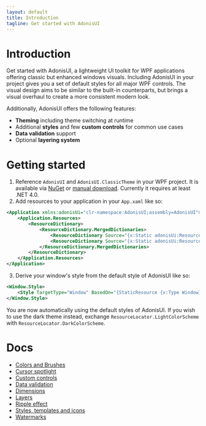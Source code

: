 ```yaml
---
layout: default
title: Introduction
tagline: Get started with AdonisUI
---
```


# Introduction

Get started with AdonisUI, a lightweight UI toolkit for WPF applications offering classic but enhanced windows visuals. Including AdonisUI in your project gives you a set of default styles for all major WPF controls. The visual design aims to be similar to the built-in counterparts, but brings a visual overhaul to create a more consistent modern look.

Additionally, AdonisUI offers the following features:

- **Theming** including theme switching at runtime
- Additional **styles** and few **custom controls** for common use cases
- **Data validation** support
- Optional **layering system**

# Getting started

1. Reference `AdonisUI` and `AdonisUI.ClassicTheme` in your WPF project. It is available via [NuGet](https://www.nuget.org/packages/AdonisUI.ClassicTheme/) or [manual download](https://github.com/benruehl/adonis-ui/releases). Currently it requires at least .NET 4.0.
2. Add resources to your application in your `App.xaml` like so:

```xml
<Application xmlns:adonisUi="clr-namespace:AdonisUI;assembly=AdonisUI">
    <Application.Resources>
        <ResourceDictionary>
            <ResourceDictionary.MergedDictionaries>
                <ResourceDictionary Source="{x:Static adonisUi:ResourceLocator.LightColorScheme}"/>
                <ResourceDictionary Source="{x:Static adonisUi:ResourceLocator.ClassicTheme}"/>
            </ResourceDictionary.MergedDictionaries>
        </ResourceDictionary>
    </Application.Resources>
</Application>
```

3. Derive your window's style from the default style of AdonisUI like so:

```xml
<Window.Style>
    <Style TargetType="Window" BasedOn="{StaticResource {x:Type Window}}"/>
</Window.Style>
```

You are now automatically using the default styles of AdonisUI. If you wish to use the dark theme instead, exchange `ResourceLocator.LightColorScheme` with `ResourceLocator.DarkColorScheme`.

# Docs

- [Colors and Brushes](./pages/colors-and-brushes)
- [Cursor spotlight](./pages/cursor-spotlight)
- [Custom controls](./pages/custom-controls)
- [Data validation](./pages/data-validation)
- [Dimensions](./pages/dimensions)
- [Layers](./pages/layers)
- [Ripple effect](./pages/ripple)
- [Styles, templates and icons](./pages/styles-and-templates)
- [Watermarks](./pages/watermark)

